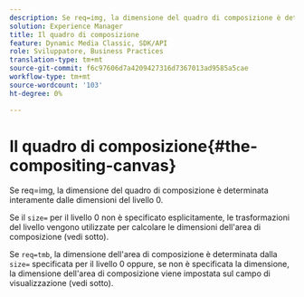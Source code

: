 ```yaml
---
description: Se req=img, la dimensione del quadro di composizione è determinata interamente dalle dimensioni del livello 0.
solution: Experience Manager
title: Il quadro di composizione
feature: Dynamic Media Classic, SDK/API
role: Sviluppatore, Business Practices
translation-type: tm+mt
source-git-commit: f6c97606d7a4209427316d7367013ad9585a5cae
workflow-type: tm+mt
source-wordcount: '103'
ht-degree: 0%

---
```



# Il quadro di composizione{#the-compositing-canvas}

Se req=img, la dimensione del quadro di composizione è determinata interamente dalle dimensioni del livello 0.

Se il `size=` per il livello 0 non è specificato esplicitamente, le trasformazioni del livello vengono utilizzate per calcolare le dimensioni dell&#39;area di composizione (vedi sotto).

Se `req=tmb`, la dimensione dell&#39;area di composizione è determinata dalla `size=` specificata per il livello 0 oppure, se non è specificata la dimensione, la dimensione dell&#39;area di composizione viene impostata sul campo di visualizzazione (vedi sotto).
